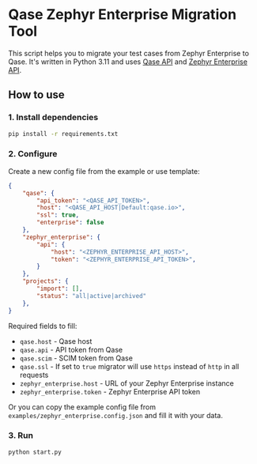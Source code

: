 # Qase Zephyr Enterprise Migration Tool

This script helps you to migrate your test cases from Zephyr Enterprise to Qase. It's written in Python 3.11 and uses [Qase API](https://qase.io/api/v1/) and [Zephyr Enterprise API](https://zephyrenterprisev3.docs.apiary.io/).

## How to use

### 1. Install dependencies

```bash
pip install -r requirements.txt
```

### 2. Configure

Create a new config file from the example or use template:

```json
{
    "qase": {
        "api_token": "<QASE_API_TOKEN>",
        "host": "<QASE_API_HOST|Default:qase.io>",
        "ssl": true,
        "enterprise": false
    },
    "zephyr_enterprise": {
        "api": {
            "host": "<ZEPHYR_ENTERPRISE_API_HOST>",
            "token": "<ZEPHYR_ENTERPRISE_API_TOKEN>",
        }
    },
    "projects": {
        "import": [],
        "status": "all|active|archived"
    },
}
```

Required fields to fill:

- `qase.host` - Qase host
- `qase.api` - API token from Qase
- `qase.scim` - SCIM token from Qase
- `qase.ssl` - If set to `true` migrator will use `https` instead of `http` in all requests
- `zephyr_enterprise.host` - URL of your Zephyr Enterprise instance
- `zephyr_enterprise.token` - Zephyr Enterprise API token

Or you can copy the example config file from `examples/zephyr_enterprise.config.json` and fill it with your data.

### 3. Run

```bash
python start.py
```
